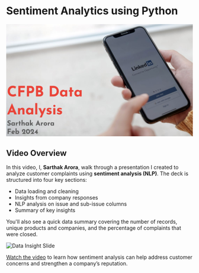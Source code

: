 # Sentiment Analytics using Python

![Cover Slide](cover.png)

## Video Overview

In this video, I, **Sarthak Arora**, walk through a presentation I created to analyze customer complaints using **sentiment analysis (NLP)**. The deck is structured into four key sections:

- Data loading and cleaning  
- Insights from company responses  
- NLP analysis on issue and sub-issue columns  
- Summary of key insights  

You'll also see a quick data summary covering the number of records, unique products and companies, and the percentage of complaints that were closed.

![Data Insight Slide](cover2.png)

[Watch the video](https://www.loom.com/share/3bd0fad270004b1299afe312d9058812) to learn how sentiment analysis can help address customer concerns and strengthen a company’s reputation.

